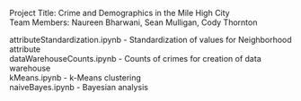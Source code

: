 Project Title: Crime and Demographics in the Mile High City <br>
Team Members: Naureen Bharwani, Sean Mulligan, Cody Thornton <br>

attributeStandardization.ipynb - Standardization of values for Neighborhood attribute <br>
dataWarehouseCounts.ipynb - Counts of crimes for creation of data warehouse <br>
kMeans.ipynb - k-Means clustering <br>
naiveBayes.ipynb - Bayesian analysis <br>


